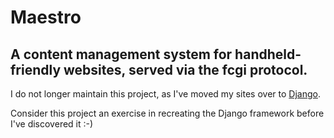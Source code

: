 Maestro
=======

A content management system for handheld-friendly websites, served via the fcgi protocol.
-----------------------------------------------------------------------------------------

I do not longer maintain this project, as I've moved my sites over to
[Django](http://www.djangoproject.com/).

Consider this project an exercise in recreating the Django framework
before I've discovered it :-)
